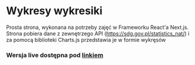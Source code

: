# Wykresy wykresiki

Prosta strona, wykonana na potrzeby zajęć w Frameworku React'a Next.js. Strona pobiera dane z zewnętrzego API (https://sdg.gov.pl/statistics_nat/) i za pomocą biblioteki Charts.js przedstawia je w formie wykręsów

### Wersja live dostępna pod [linkiem](https://wykresy-wykresiki.vercel.app/)
